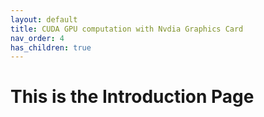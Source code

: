 ```yaml
---
layout: default
title: CUDA GPU computation with Nvdia Graphics Card
nav_order: 4
has_children: true
---
```


# This is the Introduction Page
